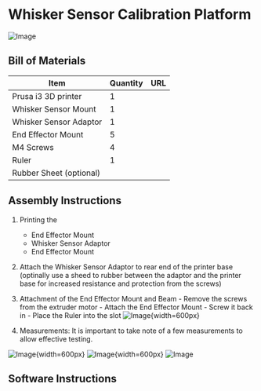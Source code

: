 # Whisker Sensor Calibration Platform

![Image](docs/figures/3d_printer_overview.jpg)

## Bill of Materials

| Item                    | Quantity | URL |
| ----------------------- | -------- | --- |
| Prusa i3 3D printer     | 1        |     |
| Whisker Sensor Mount    | 1        |     |
| Whisker Sensor Adaptor  | 1        |     |
| End Effector Mount      | 5        |     |
| M4 Screws               | 4        |     |
| Ruler                   | 1        |     |
| Rubber Sheet (optional) |          |     |

## Assembly Instructions

1. Printing the

   - End Effector Mount
   - Whisker Sensor Adaptor
   - End Effector Mount

2. Attach the Whisker Sensor Adaptor to rear end of the printer base (optinally use a sheed to rubber between the adaptor and the printer base for increased resistance and protection from the screws)

3. Attachment of the End Effector Mount and Beam - Remove the screws from the extruder motor - Attach the End Effector Mount - Screw it back in - Place the Ruler into the slot
   ![Image](./calibration_platform/docs/figures/beam_mount){width=600px}

4. Measurements:
   It is important to take note of a few measurements to allow effective testing.

![Image](./calibration_platform/docs/figures/printer_measurements_1){width=600px}
![Image](./calibration_platform/docs/figures/printer_measurements_2){width=600px}
![Image](./calibration_platform/docs/figures/printer_measurements_3)

## Software Instructions
